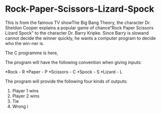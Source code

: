 # Rock-Paper-Scissors-Lizard-Spock

This is from the famous TV showThe  Big  Bang  Theory,  the  character  Dr.   Sheldon  Cooper  explains  a  popular  game  of  chance“Rock  Paper  Scissors  Lizard  Spock”  to  the  character  Dr.   Barry  Kripke.   Since  Barry  is  slowand  cannot  decide  the  winner  quickly,  he  wants  a  computer  program  to  decide  who  the  win-ner  is. 


The C programme is here,

The program will have the following convention when giving inputs:

•Rock - R
•Paper - P
•Scissors - C
•Spock - S
•Lizard - L

The program will provide the following four kinds of outputs:
1.  Player 1 wins
2.  Player 2 wins
3.  Tie
4.  Wrong i

